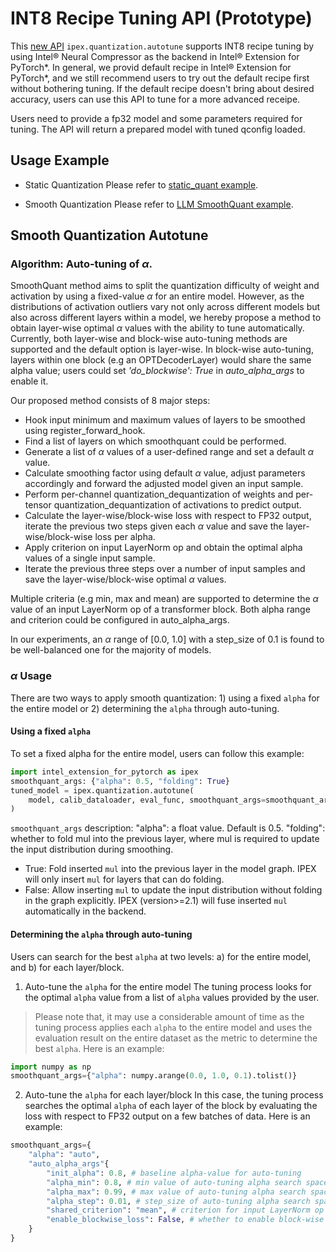 INT8 Recipe Tuning API (Prototype)
=====================================

This [new API](../api_doc.html#ipex.quantization.autotune) `ipex.quantization.autotune` supports INT8 recipe tuning by using Intel® Neural Compressor as the backend in Intel® Extension for PyTorch\*. In general, we provid default recipe in Intel® Extension for PyTorch\*, and we still recommend users to try out the default recipe first without bothering tuning. If the default recipe doesn't bring about desired accuracy, users can use this API to tune for a more advanced receipe.

Users need to provide a fp32 model and some parameters required for tuning. The API will return a prepared model with tuned qconfig loaded.

## Usage Example
- Static Quantization
Please refer to [static_quant example](https://github.com/intel/intel-extension-for-pytorch/tree/v2.4.0%2Bcpu/examples/cpu/features/int8_recipe_tuning/imagenet_autotune.py).

- Smooth Quantization
Please refer to [LLM SmoothQuant example](https://github.com/intel/intel-extension-for-pytorch/tree/v2.4.0%2Bcpu/examples/cpu/llm/inference/single_instance/run_quantization.py).

## Smooth Quantization Autotune
### Algorithm: Auto-tuning of $\alpha$.
SmoothQuant method aims to split the quantization difficulty of weight and activation by using a fixed-value $\alpha$ for an entire model. However, as the distributions of activation outliers vary not only across different models but also across different layers within a model, we hereby propose a method to obtain layer-wise optimal $\alpha$ values with the ability to tune automatically.
Currently, both layer-wise and block-wise auto-tuning methods are supported and the default option is layer-wise.
In block-wise auto-tuning, layers within one block (e.g an OPTDecoderLayer) would share the same alpha value; users could set *'do_blockwise': True* in *auto_alpha_args* to enable it.

Our proposed method consists of 8 major steps:

-    Hook input minimum and maximum values of layers to be smoothed using register_forward_hook.
-    Find a list of layers on which smoothquant could be performed.
-    Generate a list of $\alpha$ values of a user-defined range and set a default $\alpha$ value.
-    Calculate smoothing factor using default $\alpha$ value, adjust parameters accordingly and forward the adjusted model given an input sample.
-    Perform per-channel quantization_dequantization of weights and per-tensor quantization_dequantization of activations to predict output.
-    Calculate the layer-wise/block-wise loss with respect to FP32 output, iterate the previous two steps given each $\alpha$ value and save the layer-wise/block-wise loss per alpha.
-    Apply criterion on input LayerNorm op and obtain the optimal alpha values of a single input sample.
-    Iterate the previous three steps over a number of input samples and save the layer-wise/block-wise optimal $\alpha$ values.

Multiple criteria (e.g min, max and mean) are supported to determine the $\alpha$ value of an input LayerNorm op of a transformer block. Both alpha range and criterion could be configured in auto_alpha_args.

In our experiments, an $\alpha$ range of [0.0, 1.0] with a step_size of 0.1 is found to be well-balanced one for the majority of models.

### $\alpha$ Usage
There are two ways to apply smooth quantization: 1) using a fixed `alpha` for the entire model or 2) determining the `alpha` through auto-tuning.

#### Using a fixed `alpha`
To set a fixed alpha for the entire model, users can follow this example:
```python
import intel_extension_for_pytorch as ipex
smoothquant_args: {"alpha": 0.5, "folding": True}
tuned_model = ipex.quantization.autotune(
    model, calib_dataloader, eval_func, smoothquant_args=smoothquant_args,
)
```
`smoothquant_args` description:
"alpha": a float value. Default is 0.5.
"folding": whether to fold mul into the previous layer, where mul is required to update the input distribution during smoothing.
- True: Fold inserted `mul` into the previous layer in the model graph. IPEX will only insert `mul` for layers that can do folding. 
- False: Allow inserting `mul` to update the input distribution without folding in the graph explicitly. IPEX (version>=2.1) will fuse inserted `mul` automatically in the backend.

#### Determining the `alpha` through auto-tuning
Users can search for the best `alpha` at two levels: a) for the entire model, and b) for each layer/block.

1. Auto-tune the `alpha` for the entire model
The tuning process looks for the optimal `alpha` value from a list of `alpha` values provided by the user.
> Please note that, it may use a considerable amount of time as the tuning process applies each `alpha` to the entire model and uses the evaluation result on the entire dataset as the metric to determine the best `alpha`.
Here is an example:

```python
import numpy as np
smoothquant_args={"alpha": numpy.arange(0.0, 1.0, 0.1).tolist()}
```
2. Auto-tune the `alpha` for each layer/block
In this case, the tuning process searches the optimal `alpha` of each layer of the block by evaluating the loss with respect to FP32 output on a few batches of data.
Here is an example:

```python
smoothquant_args={
    "alpha": "auto",
    "auto_alpha_args"{
        "init_alpha": 0.8, # baseline alpha-value for auto-tuning
        "alpha_min": 0.8, # min value of auto-tuning alpha search space
        "alpha_max": 0.99, # max value of auto-tuning alpha search space
        "alpha_step": 0.01, # step_size of auto-tuning alpha search space
        "shared_criterion": "mean", # criterion for input LayerNorm op of a transformer block
        "enable_blockwise_loss": False, # whether to enable block-wise auto-tuning
    }
}
```

[//]: # (marker_feature_int8_autotune)
[//]: # (marker_feature_int8_autotune)

